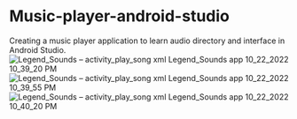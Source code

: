 # Music-player-android-studio
Creating a music player application to learn audio directory and interface in Android Studio.
![Legend_Sounds – activity_play_song xml  Legend_Sounds app  10_22_2022 10_39_20 PM](https://user-images.githubusercontent.com/55629425/197355741-6c6cc736-61f8-435b-a25d-5bd106c06851.png)
![Legend_Sounds – activity_play_song xml  Legend_Sounds app  10_22_2022 10_39_55 PM](https://user-images.githubusercontent.com/55629425/197355761-d797270d-13ea-4e51-9869-745039a1973a.png)
![Legend_Sounds – activity_play_song xml  Legend_Sounds app  10_22_2022 10_40_20 PM](https://user-images.githubusercontent.com/55629425/197355814-ad5df66c-c61f-4a8f-9fba-0d099a463678.png)

